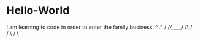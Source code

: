 # Hello-World
I am learning to code in order to enter the family business.
^..^      /
/_/\_____/
   /\   /\
  /  \ /  \
